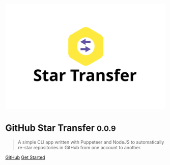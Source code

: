 <!-- _coverpage.md -->

![logo](logo.svg)

# GitHub Star Transfer <small>0.0.9</small>

> A simple CLI app written with Puppeteer and NodeJS to automatically re-star repositories in GitHub from one account to another.

<!-- * Simple and lightweight (~19kB gzipped)
* No statically built html files
* Multiple themes -->

[GitHub](https://github.com/alexlee-dev/Github-Star-Transfer)
[Get Started](#github-star-transfer)